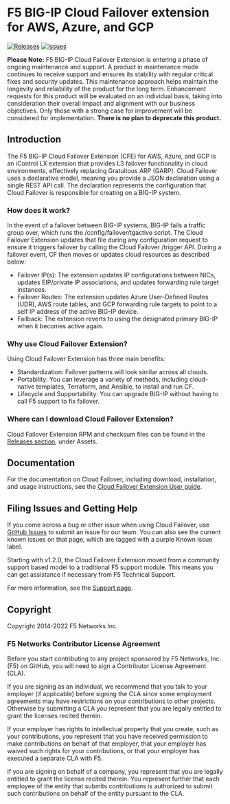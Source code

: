 # F5 BIG-IP Cloud Failover extension for AWS, Azure, and GCP
[![Releases](https://img.shields.io/github/release/f5networks/f5-cloud-failover-extension.svg)](https://github.com/f5networks/f5-cloud-failover-extension/releases)
[![Issues](https://img.shields.io/github/issues/f5networks/f5-cloud-failover-extension.svg)](https://github.com/f5networks/f5-cloud-failover-extension/issues)


**Please Note:**  F5 BIG-IP Cloud Failover Extension is entering a phase of ongoing maintenance and support. 
A product in maintenance mode continues to receive support and ensures its stability with regular critical fixes and security updates. 
This maintenance approach helps maintain the longevity and reliability of the product for the long term. 
Enhancement requests for this product will be evaluated on an individual basis, taking into consideration their overall impact and alignment with our business objectives. 
Only those with a strong case for improvement will be considered for implementation. **There is no plan to deprecate this product.**


## Introduction

The F5 BIG-IP Cloud Failover Extension (CFE) for AWS, Azure, and GCP is an iControl LX extension that provides L3 failover functionality in cloud environments, effectively replacing Gratuitous ARP (GARP). Cloud Failover uses a declarative model, meaning you provide a JSON declaration using a single REST API call. The declaration represents the configuration that Cloud Failover is responsible for creating on a BIG-IP system.

### How does it work?

In the event of a failover between BIG-IP systems, BIG-IP fails a traffic group over, which runs the /config/failover/tgactive script. The Cloud Failover Extension updates that file during any configuration request to ensure it triggers failover by calling the Cloud Failover /trigger API. During a failover event, CF then moves or updates cloud resources as described below:

* Failover IP(s): The extension updates IP configurations between NICs, updates EIP/private IP associations, and updates forwarding rule target instances.
* Failover Routes: The extension updates Azure User-Defined Routes (UDR), AWS route tables, and GCP forwarding rule targets to point to a self IP address of the active BIG-IP device.
* Failback: The extension reverts to using the designated primary BIG-IP when it becomes active again.

### Why use Cloud Failover Extension?

Using Cloud Failover Extension has three main benefits:

* Standardization: Failover patterns will look similar across all clouds.
* Portability: You can leverage a variety of methods, including cloud-native templates, Terraform, and Ansible, to install and run CF.
* Lifecycle and Supportability: You can upgrade BIG-IP without having to call F5 support to fix failover.

### Where can I download Cloud Failover Extension?

Cloud Failover Extension RPM and checksum files can be found in the [Releases section](https://github.com/f5networks/f5-cloud-failover-extension/releases), under Assets.

## Documentation

For the documentation on Cloud Failover, including download, installation, and usage instructions, see the [Cloud Failover Extension User guide](https://clouddocs.f5.com/products/extensions/f5-cloud-failover/latest/).

## Filing Issues and Getting Help

If you come across a bug or other issue when using Cloud Failover, use [GitHub Issues](https://github.com/f5networks/f5-cloud-failover-extension/issues) to submit an issue for our team.  You can also see the current known issues on that page, which are tagged with a purple Known Issue label.  

Starting with v1.2.0, the Cloud Failover Extension moved from a community support based model to a traditional F5 support module. This means you can get assistance if necessary from F5 Technical Support.

For more information, see the [Support page](SUPPORT.md).

## Copyright

Copyright 2014-2022 F5 Networks Inc.

### F5 Networks Contributor License Agreement

Before you start contributing to any project sponsored by F5 Networks, Inc. (F5) on GitHub, you will need to sign a Contributor License Agreement (CLA).  

If you are signing as an individual, we recommend that you talk to your employer (if applicable) before signing the CLA since some employment agreements may have restrictions on your contributions to other projects. Otherwise by submitting a CLA you represent that you are legally entitled to grant the licenses recited therein.  

If your employer has rights to intellectual property that you create, such as your contributions, you represent that you have received permission to make contributions on behalf of that employer, that your employer has waived such rights for your contributions, or that your employer has executed a separate CLA with F5.

If you are signing on behalf of a company, you represent that you are legally entitled to grant the license recited therein. You represent further that each employee of the entity that submits contributions is authorized to submit such contributions on behalf of the entity pursuant to the CLA.
